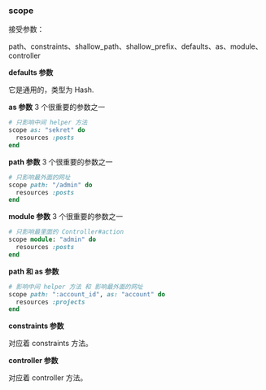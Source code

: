 ### scope

接受参数：

path、constraints、shallow_path、shallow_prefix、defaults、as、module、controller

**defaults 参数**

它是通用的，类型为 Hash.

**as 参数** 3 个很重要的参数之一

```ruby
# 只影响中间 helper 方法
scope as: "sekret" do
  resources :posts
end
```

**path 参数** 3 个很重要的参数之一

```ruby
# 只影响最外面的网址
scope path: "/admin" do
  resources :posts
end
```

**module 参数** 3 个很重要的参数之一

```ruby
# 只影响最里面的 Controller#action
scope module: "admin" do
  resources :posts
end
```

**path 和 as 参数**

```ruby
# 影响中间 helper 方法 和 影响最外面的网址
scope path: ":account_id", as: "account" do
  resources :projects
end
```

**constraints 参数**

对应着 constraints 方法。

**controller 参数**

对应着 controller 方法。


